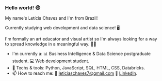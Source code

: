 ### Hello world! 😄

<!--
**leticiaschaves/leticiaschaves** is a ✨ _special_ ✨ repository because its `README.md` (this file) appears on your GitHub profile.

Here are some ideas to get you started:

- 🔭 I’m currently working on ...
- 🌱 I’m currently learning ...
- 👯 I’m looking to collaborate on ...
- 🤔 I’m looking for help with ...
- 💬 Ask me about ...
- 📫 How to reach me: ...
- 😄 Pronouns: ...
- ⚡ Fun fact: ...
👋
-->
My name's Letícia Chaves and I'm from Brazil!

Currently studying web development and data science! :desktop_computer:

I'm formally an art educator and visual artist so I'm always looking for a way to spread knowledge in a meaningful way. :art:🌱

- I'm currently a:
:bar_chart: Business Intelligence & Data Science postgraduate student.
:computer: Web development student.
- :paperclip: Techs & tools: Python, JavaScript, SQL, HTML, CSS, Databricks.
- 📫 How to reach me:
:envelope_with_arrow: leticiaschaves7@gmail.com
:paperclip: [LinkedIn](linkedin.com/in/leticiaschaves).


